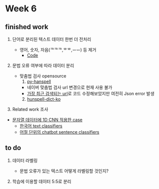 # Week 6

## finished work
1. 단어로 분리된 텍스트 데이터 한번 더 전처리
   - 영어, 숫자, 자음(ᄏᄏᄏ,ᄒᄒ,ᅲᅲ) 등 제거
     - [Code](/chat_preprocessing/3_preprocessing.py)


2. 문법 오류 여부에 따라 데이터 분리
   - 맞춤법 검사 opensource
     1. [py-hanspell](https://github.com/ssut/py-hanspell)
      - 네이버 맞춤법 검사 url 변경으로 현재 사용 불가
      - [가장 최근 검색되는 url](https://blog.naver.com/PostView.nhn?blogId=duswl0319&logNo=221516903176&parentCategoryNo=&categoryNo=16&viewDate=&isShowPopularPosts=true&from=search)로 코드 수정해보았지만 여전히 Json error 발생
     2. [hunspell-dict-ko](https://github.com/spellcheck-ko/hunspell-dict-ko)


3. Related work 조사
  - [문자열 데이터에 1D CNN 적용한 case](https://cholol.tistory.com/465)
     - [한국어 text classifiers](https://www.ripublication.com/ijaer18/ijaerv13n4_12.pdf)
     - [어절 단위의 chatbot sentence classifiers](https://www.aclweb.org/anthology/P17-2089.pdf)


## to do
1. 데이터 라벨링
   - 문법 오류가 있는 텍스트 어떻게 라벨링할 것인지?
   
2. 학습에 이용할 데이터 5:5로 분리 
